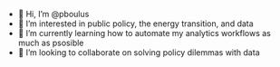 - 👋 Hi, I’m @pboulus
- 👀 I’m interested in public policy, the energy transition, and data
- 🌱 I’m currently learning how to automate my analytics workflows as much as psosible
- 💞️ I’m looking to collaborate on solving policy dilemmas with data

<!---
pboulus/pboulus is a ✨ special ✨ repository because its `README.md` (this file) appears on your GitHub profile.
You can click the Preview link to take a look at your changes.
--->

